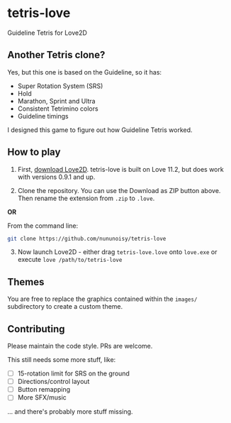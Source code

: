# tetris-love

Guideline Tetris for Love2D

## Another Tetris clone?

Yes, but this one is based on the Guideline, so it has:

+ Super Rotation System (SRS)
+ Hold
+ Marathon, Sprint and Ultra
+ Consistent Tetrimino colors
+ Guideline timings

I designed this game to figure out how Guideline Tetris worked.

## How to play

1. First, [download Love2D](https://love2d.org). 
tetris-love is built on Love 11.2, but does work with versions 0.9.1 and up.

2. Clone the repository.
You can use the Download as ZIP button above. Then rename the extension from `.zip` to `.love`.

**OR**

From the command line:
```bash
git clone https://github.com/nununoisy/tetris-love
```

3. Now launch Love2D - either drag `tetris-love.love` onto `love.exe` or execute `love /path/to/tetris-love`

## Themes

You are free to replace the graphics contained within the `images/` subdirectory to create a custom theme.

## Contributing

Please maintain the code style. PRs are welcome.

This still needs some more stuff, like:
- [ ] 15-rotation limit for SRS on the ground
- [ ] Directions/control layout
- [ ] Button remapping
- [ ] More SFX/music

... and there's probably more stuff missing.